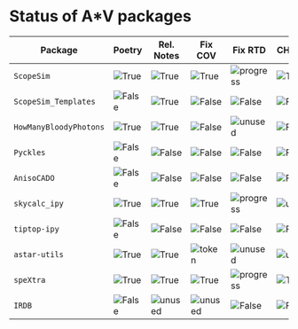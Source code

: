 # Status of A*V packages

| Package                | Poetry   | Rel. Notes | Fix COV   | Fix RTD     | CHANGELOG | main     | Auto-PyPI | Badges   | Loggers     | DevOps    | Webtests    | Branching     |
| ---------------------- | -------- | ---------- | --------- | ----------- | --------- | -------- | --------- | -------- | ----------- | --------- | ----------- | ------------- |
| `ScopeSim`             | ![True]  | ![True]    | ![True]   | ![progress] | ![True]   | ![True]  | ![False]  | ![True]  | ![True]     | ![main] | ![True]     | ![trunk]      |
| `ScopeSim_Templates`   | ![False] | ![True]    | ![False]  | ![False]    | ![False]  | ![True]  | ![False]  | ![False] | ![False]    | ![master] | ![False]    | ![trunk]      |
| `HowManyBloodyPhotons` | ![True]  | ![True]    | ![False]  | ![unused]   | ![False]  | ![True]  | ![True]   | ![True]  | ![unused]   | ![poetry] | ![unused]   | ![trunk]      |
| `Pyckles`              | ![False] | ![False]   | ![False]  | ![False]    | ![False]  | ![False] | ![False]  | ![False] | ![False]    | ![master] | ![False]    | ![trunk]      |
| `AnisoCADO`            | ![False] | ![False]   | ![False]  | ![False]    | ![False]  | ![False] | ![False]  | ![False] | ![False]    | ![master] | ![unused]   | ![trunk]      |
| `skycalc_ipy`          | ![True]  | ![True]    | ![True]   | ![progress] | ![unused] | ![True]  | ![True]   | ![True]  | ![progress] | ![main]   | ![progress] | ![trunk]      |
| `tiptop-ipy`           | ![False] | ![False]   | ![False]  | ![False]    | ![False]  | ![True]  | ![False]  | ![False] | ![False]    | ![unused] | ![False]    | ![trunk]      |
| `astar-utils`          | ![True]  | ![True]    | ![token]  | ![unused]   | ![unused] | ![True]  | ![True]   | ![True]  | ![True]     | ![poetry] | ![unused]   | ![trunk]      |
| `speXtra`              | ![True]  | ![True]    | ![True]   | ![progress] | ![True]   | ![True]  | ![True]   | ![True]  | ![unused]   | ![main] | ![True]     | ![trunk]      |
| `IRDB`                 | ![False] | ![unused]  | ![unused] | ![False]    | ![False]  | ![False] | ![unused] | ![False] | ![False]    | ![unused] | ![False]    | ![dev_master] |


[True]: https://img.shields.io/badge/True-darkgreen
[False]: https://img.shields.io/badge/False-darkred
[progress]: https://img.shields.io/badge/in_progress-blue
[unused]: https://img.shields.io/badge/not_used-beige
[dev_master]: https://img.shields.io/badge/dev--master-purple
[trunk]: https://img.shields.io/badge/trunk-teal
[token]: https://img.shields.io/badge/chk_token-orange
[main]: https://img.shields.io/badge/main-teal
[poetry]: https://img.shields.io/badge/poetry-blue
[master]: https://img.shields.io/badge/master-purple

